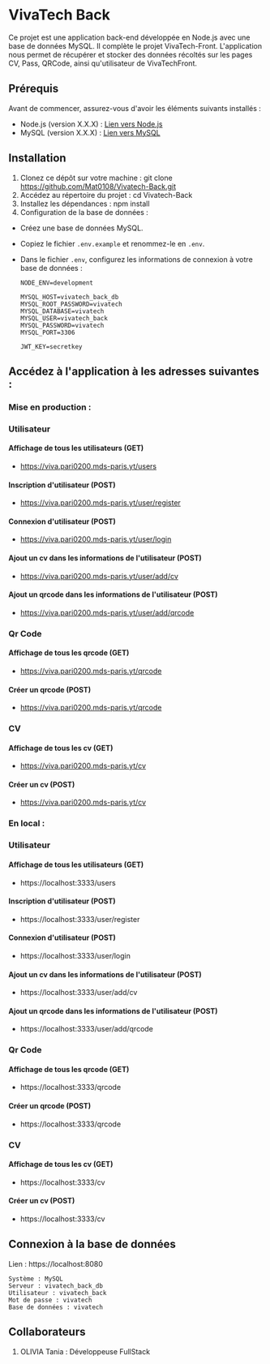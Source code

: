 # VivaTech Back

Ce projet est une application back-end développée en Node.js avec une base de données MySQL. Il complète le projet VivaTech-Front. L'application nous permet de récupérer et stocker des données récoltés sur les pages CV, Pass, QRCode, ainsi qu'utilisateur de VivaTechFront.

## Prérequis

Avant de commencer, assurez-vous d'avoir les éléments suivants installés :

- Node.js (version X.X.X) : [Lien vers Node.js](https://nodejs.org)
- MySQL (version X.X.X) : [Lien vers MySQL](https://www.mysql.com)

## Installation

1. Clonez ce dépôt sur votre machine : git clone https://github.com/Mat0108/Vivatech-Back.git
2. Accédez au répertoire du projet : cd Vivatech-Back
3. Installez les dépendances : npm install
4. Configuration de la base de données :

  - Créez une base de données MySQL.
  - Copiez le fichier `.env.example` et renommez-le en `.env`.
  - Dans le fichier `.env`, configurez les informations de connexion à votre base de données :

    ```
    NODE_ENV=development

    MYSQL_HOST=vivatech_back_db
    MYSQL_ROOT_PASSWORD=vivatech
    MYSQL_DATABASE=vivatech
    MYSQL_USER=vivatech_back
    MYSQL_PASSWORD=vivatech
    MYSQL_PORT=3306

    JWT_KEY=secretkey

    ```
  
## Accédez à l'application à les adresses suivantes :

### Mise en production : 

  ### Utilisateur

  #### Affichage de tous les utilisateurs (GET)
  - https://viva.pari0200.mds-paris.yt/users

  #### Inscription d'utilisateur (POST)
  - https://viva.pari0200.mds-paris.yt/user/register

  #### Connexion d'utilisateur (POST)
  - https://viva.pari0200.mds-paris.yt/user/login

  #### Ajout un cv dans les informations de l'utilisateur (POST)
  - https://viva.pari0200.mds-paris.yt/user/add/cv

  #### Ajout un qrcode dans les informations de l'utilisateur (POST)
  - https://viva.pari0200.mds-paris.yt/user/add/qrcode


  ### Qr Code

  #### Affichage de tous les qrcode (GET)
  - https://viva.pari0200.mds-paris.yt/qrcode

  #### Créer un qrcode (POST)
  - https://viva.pari0200.mds-paris.yt/qrcode


  ### CV

  #### Affichage de tous les cv (GET)
  - https://viva.pari0200.mds-paris.yt/cv

  #### Créer un cv (POST)
  - https://viva.pari0200.mds-paris.yt/cv 


### En local : 

  ### Utilisateur

  #### Affichage de tous les utilisateurs (GET)
  - https://localhost:3333/users

  #### Inscription d'utilisateur (POST)
  - https://localhost:3333/user/register

  #### Connexion d'utilisateur (POST)
  - https://localhost:3333/user/login

  #### Ajout un cv dans les informations de l'utilisateur (POST)
  - https://localhost:3333/user/add/cv

  #### Ajout un qrcode dans les informations de l'utilisateur (POST)
  - https://localhost:3333/user/add/qrcode


  ### Qr Code

  #### Affichage de tous les qrcode (GET)
  - https://localhost:3333/qrcode

  #### Créer un qrcode (POST)
  - https://localhost:3333/qrcode


  ### CV

  #### Affichage de tous les cv (GET)
  - https://localhost:3333/cv

  #### Créer un cv (POST)
  - https://localhost:3333/cv 


## Connexion à la base de données
Lien : https://localhost:8080

```
Système : MySQL
Serveur : vivatech_back_db
Utilisateur : vivatech_back
Mot de passe : vivatech
Base de données : vivatech
```

## Collaborateurs

1. OLIVIA Tania : Développeuse FullStack
